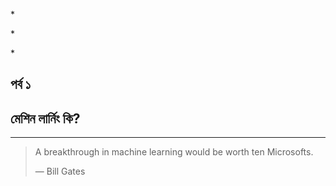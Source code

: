 \*

\*

\*

## 

## 

## 

## পর্ব ১

## মেশিন লার্নিং কি? 

---

> A breakthrough in machine learning would be worth ten Microsofts.
>
> — Bill Gates



